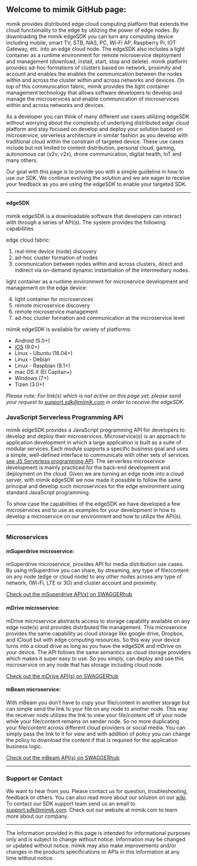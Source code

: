 


## Welcome to mimik GitHub page:


mimik provides distributed edge cloud computing platform that extends the cloud functionality to the edge by utilizing the power of edge nodes.  By downloading the mimik edgeSDK you can turn any computing device including mobile, smart TV, STB, NAS, PC, Wi-Fi AP, Raspberry Pi, IOT Gateway, etc. into an edge cloud node.  The edgeSDK also includes a light container as a runtime environment for remote microservice deployment and management (download, install, start, stop and delete).  mimik platform provides ad-hoc formations of clusters based on network, proximity and account and enables the enables the communication between the nodes within and across the cluster within and across networks and devices. On top of this communication fabric, mimik provides the light container management technology that allows software developers to develop and manage the microservices and enable communication of microservices within and across networks and devices. 
 
As a developer you can think of many different use cases utilizing edgeSDK without worrying about the complexity of underlying distributed edge cloud platform and stay focused on develop and deploy your solution based on microservice, serverless architecture in similar fashion as you develop with traditional cloud within the constrain of targeted device. These use cases include but not limited to content distribution, personal cloud, gaming, autonomous car (v2v, v2x), drone communication, digital health, IoT and many others.  
 
Our goal with this page is to provide you with a simple guideline in how to use our SDK.  We continue evolving the solution and we are eager to receive your feedback as you are using the edgeSDK to enable your targeted SDK. 


***
#### edgeSDK

mimik edgeSDK is a downloadable software that developers can interact with through a series of API(s).  The system provides the following capabilities 
 
edge cloud fabric:

1. real-time device (node) discovery
2. ad-hoc cluster formation of nodes
3. communication between nodes within and across clusters, direct and indirect via on-demand dynamic instantiation of the intermediary nodes.
 
light container as a runtime environment for microservice development and management on the edge device:

4. light container for microservices
5. remote microservice discovery
6. remote microservice management
7. ad-hoc cluster formation and communication at the microservice level


mimik edgeSDK is available for variety of platforms:

- Android (5.0+)
- [iOS](https://github.com/mimikgit/edgeSDK-iOS) (9.0+)
- Linux - Ubuntu (16.04+)
- Linux - Debian
- Linux - Raspbian (8.1+)
- mac OS X (El Capitan+)
- Windows (7+)
- Tizen (3.0+)

*Please note:*
*For link(s) which is not active on this page yet, please send your request to support.sdk@mimik.com in order to receive the edgeSDK.*


### JavaScript Serverless Programming API

mimik edgeSDK provides a JavaScript programming API for developers to develop and deploy their microservices. Microservice(s) is an approach to application development in which a large application is built as a suite of modular services. Each module supports a specific business goal and uses a simple, well-defined interface to communicate with other sets of services. [see JS Serverless programming API](https://github.com/mimikgit/mimik-edge-microservices/wiki/Editing-How-to-use-mimik-serverless-JavaScript-programming-API).  The serverless microservice development is mainly practiced for the back-end development and deployment on the cloud.  Given we are turning an edge node into a cloud server, with mimik edgeSDK we now made it possible to follow the same principal and develop such microservices for the edge environment using standard JavaScript programming. 
 
To show case the capabilities of the edgeSDK we have developed a few microservices and to use as examples for your development in how to develop a microservice on our environment and how to utilize the API(s). 


***
### Microservices


#### mSuperdrive microservice:
mSuperdrive microservice, provides API for media distribution use cases. By using mSuperdrive you can share, by streaming, any type of file/content on any node (edge or cloud node) to any other nodes across any type of network,  (Wi-Fi, LTE or 3G) and cluster account and proximity.
 
[Check out the mSuperdrive API(s) on SWAGGERhub](https://app.swaggerhub.com/apis/mimik/mSuperdrive/)


#### mDrive microservice:
mDrive microservice abstracts access to storage capability available on any edge node(s) and provides distributed file management. This microservice provides the same capability as cloud storage like google drive, Dropbox, and iCloud but with edge computing resources.  So this way your device turns into a cloud drive as long as you have the edgeSDK and mDrive on your device.  The API follows the same semantics as cloud storage providers which makes it super easy to use. So you simply, can deploy and use this microservice on any node that has storage including cloud node.
 
[Check out the mDrive API(s) on SWAGGERhub](https://app.swaggerhub.com/apis/mimik/mDrive/)


#### mBeam microservice:
With mBeam you don’t have to copy your file/content in another storage but can simple send the link to your file on any node to another node. This way the receiver node utilizes the link to view your file/content off of your node while your file/content remains on sender node.  So no more duplicating your file/content across different cloud providers or social media.  You can simply pass the link to it for view and with addition of policy you can change the policy to download the content if that is required for the application business logic. 
 
[Check out the mBeam API(s) on SWAGGERhub](https://app.swaggerhub.com/apis/mimik/mBeam/)
 


***


### Support or Contact

We want to hear from you.  Please contact us for question, troubleshooting, feedback or others. 
You can also read more about our solution on our [wiki](https://github.com/mimikgit/edgeMicroservices/wiki/). 
To contact our SDK support team send us an email to support.sdk@mimik.com.
Check out our website at mimik.com to learn more about our company.


*** 
The information provided in this page is intended for informational purposes only and is subject to change without notice. Information may be changed or updated without notice. mimik may also make improvements and/or changes in the products specifications or APIs in this information at any time without notice.
